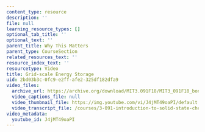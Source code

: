 ```yaml
---
content_type: resource
description: ''
file: null
learning_resource_types: []
optional_tab_title: ''
optional_text: ''
parent_title: Why This Matters
parent_type: CourseSection
related_resources_text: ''
resource_index_text: ''
resourcetype: Video
title: Grid-scale Energy Storage
uid: 2bd03b3c-0fc9-e2ff-afe2-325df182dfa9
video_files:
  archive_url: https://archive.org/download/MIT3.091F18/MIT3_091F18_bonus_lec02_wtm2_300k.mp4
  video_captions_file: null
  video_thumbnail_file: https://img.youtube.com/vi/J4jMT49oaPI/default.jpg
  video_transcript_file: /courses/3-091-introduction-to-solid-state-chemistry-fall-2018/674975cc7e09ef62a5cce24b7a8457e8_J4jMT49oaPI.pdf
video_metadata:
  youtube_id: J4jMT49oaPI
---
```

